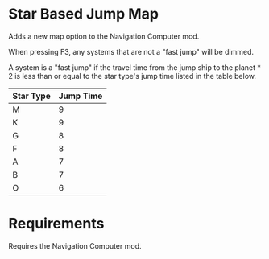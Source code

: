 # Star Based Jump Map

Adds a new map option to the Navigation Computer mod.

When pressing F3, any systems that are not a "fast jump" will be dimmed.

A system is a "fast jump" if the travel time from the jump ship to the planet * 2 is less than or equal to the star type's jump time listed in the table below.


|Star Type| Jump Time|
|---|---|
|M|9|
|K|9|
|G|8|
|F|8|
|A|7|
|B|7|
|O|6|


# Requirements
Requires the Navigation Computer mod.
